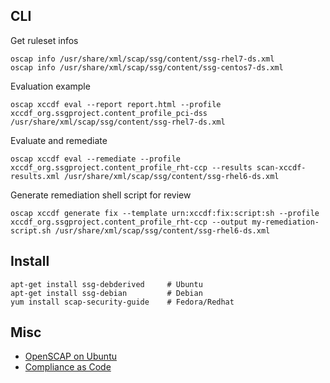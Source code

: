 ## CLI

Get ruleset infos

    oscap info /usr/share/xml/scap/ssg/content/ssg-rhel7-ds.xml
    oscap info /usr/share/xml/scap/ssg/content/ssg-centos7-ds.xml

Evaluation example

    oscap xccdf eval --report report.html --profile xccdf_org.ssgproject.content_profile_pci-dss /usr/share/xml/scap/ssg/content/ssg-rhel7-ds.xml

Evaluate and remediate

    oscap xccdf eval --remediate --profile xccdf_org.ssgproject.content_profile_rht-ccp --results scan-xccdf-results.xml /usr/share/xml/scap/ssg/content/ssg-rhel6-ds.xml

Generate remediation shell script for review

    oscap xccdf generate fix --template urn:xccdf:fix:script:sh --profile xccdf_org.ssgproject.content_profile_rht-ccp --output my-remediation-script.sh /usr/share/xml/scap/ssg/content/ssg-rhel6-ds.xml
    
## Install

    apt-get install ssg-debderived     # Ubuntu
    apt-get install ssg-debian         # Debian
    yum install scap-security-guide    # Fedora/Redhat

## Misc

- [OpenSCAP on Ubuntu](https://www.techrepublic.com/article/how-to-perform-security-audits-on-ubuntu-server-with-openscap/)
- [Compliance as Code](https://github.com/ComplianceAsCode/content)
